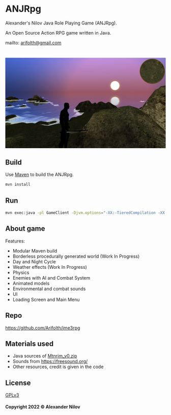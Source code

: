 # ANJRpg
Alexander's Nilov Java Role Playing Game (ANJRpg).

An Open Source Action RPG game written in Java.

mailto: <arifolth@gmail.com>

#
![Image](Screenshot_sunset.jpg "icon")

## Build

Use [Maven](https://maven.apache.org/) to build the ANJRpg.

```bash
mvn install
```
## Run
```bash
mvn exec:java -pl GameClient -Djvm.options="-XX:-TieredCompilation -XX:TieredStopAtLevel=3 -server -XX:+UnlockExperimentalVMOptions -XX:+UseZGC"
```
## About game
Features:
- Modular Maven build
- Borderless procedurally generated world (Work In Progress)
- Day and Night Cycle 
- Weather effects (Work In Progress)
- Physics 
- Enemies with AI and Combat System
- Animated models
- Environmental and combat sounds
- UI
- Loading Screen and Main Menu

## Repo

<https://github.com/Arifolth/jme3rpg>

## Materials used
- Java sources of [Mtnrim_v0.zip](https://sourceforge.net/projects/mountainrim/)
- Sounds from https://freesound.org/
- Other resources, credit is given in the code

## License
[GPLv3](https://www.gnu.org/licenses/gpl-3.0.txt)

#### Copyright 2022 &copy; Alexander Nilov
